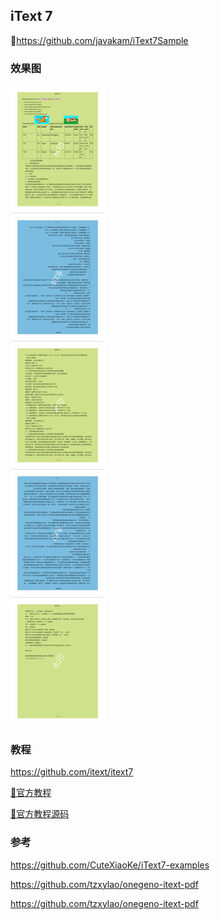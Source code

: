## iText 7
🚀https://github.com/javakam/iText7Sample

### 效果图

![](https://raw.githubusercontent.com/javakam/iText7Sample/main/screenshot/word.png)

### 教程
https://github.com/itext/itext7

[🍎官方教程](https://kb.itextpdf.com/home/it7kb/ebooks/itext-7-jump-start-tutorial-for-java/chapter-1-introducing-basic-building-blocks)

[🍌官方教程源码](https://github.com/itext/i7js-jumpstart)

### 参考

https://github.com/CuteXiaoKe/iText7-examples

https://github.com/tzxylao/onegeno-itext-pdf

https://github.com/tzxylao/onegeno-itext-pdf
